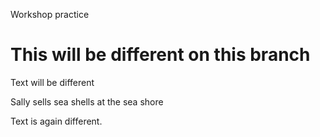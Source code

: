 Workshop practice

# This will be different on this branch

Text will be different


Sally sells sea shells at the sea shore

Text is again different.
